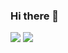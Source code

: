 ### Hi there 👋

<!--
**chanCo1/chanCo1** is a ✨ _special_ ✨ repository because its `README.md` (this file) appears on your GitHub profile.

Here are some ideas to get you started:

- 🔭 I’m currently working on ...
- 🌱 I’m currently learning ...
- 👯 I’m looking to collaborate on ...
- 🤔 I’m looking for help with ...
- 💬 Ask me about ...
- 📫 How to reach me: ...
- 😄 Pronouns: ...
- ⚡ Fun fact: ...
-->


<img src="https://img.shields.io/badge/HTML5-E34F26?style=flat-square&logo=HTML5&logoColor=fff"/>

<img src="https://img.shields.io/badge/CSS3-1572B6?style=flat-square&logo=HTML5&logoColor=fff"/>
